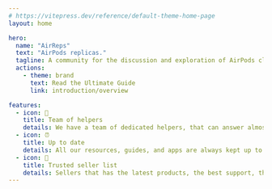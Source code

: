 ```yaml
---
# https://vitepress.dev/reference/default-theme-home-page
layout: home

hero:
  name: "AirReps"
  text: "AirPods replicas."
  tagline: A community for the discussion and exploration of AirPods clones.
  actions:
    - theme: brand
      text: Read the Ultimate Guide
      link: introduction/overview

features:
  - icon: 🤝
    title: Team of helpers
    details: We have a team of dedicated helpers, that can answer almost any question you might have! 
  - icon: ⏰
    title: Up to date
    details: All our resources, guides, and apps are always kept up to date, by our big dedicated staff team!
  - icon: 💸  
    title: Trusted seller list
    details: Sellers that has the latest products, the best support, the latest features and more! All this completely community picked and non-profit. 
---
```


